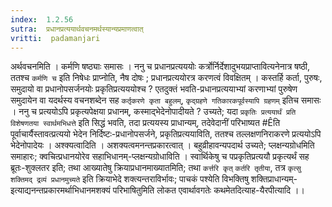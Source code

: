```yaml
---
index:  1.2.56
sutra:  प्रधानप्रत्ययार्थवचनमर्थस्यान्यप्रमाणत्वात्
vritti:  padamanjari
---
```


अर्थवचनमिति । कर्मणि षष्ठ्याः समासः । ननु च प्रधानप्रत्यययोः कर्त्रोर्निर्देशादुभयप्राप्तावित्यनेनात्र षष्ठी, ततश्च `कर्मणि च` इति निषेधः प्राप्नोति, नैष दोषः ; प्रधानप्रत्ययोरत्र करणत्वं विवक्षितम् । कस्तर्हि कर्ता, पुरुषः, समुदायो वा प्रधानोपसर्जनयोः प्रकृतिप्रत्यययोश्च ? एतदुक्तं भवति-प्रधानप्रत्ययाभ्यां करणाभ्यां पुरुषेण समुदायेन वा यदर्थस्य वचनशब्देन सह `कर्तृकरणे कृता बहुलम्`, `कृद्ग्रहणे गतिकारकपूर्वस्यापि ग्रहणम्` इतिच समासः । ननु च प्रत्ययोऽपि प्रकृत्यपेक्षया प्रधानम्, कस्माद्भेदेनोपादीयते ? उच्यते; यदा `प्रकृतिः प्रत्ययार्थं प्रति विशेषणतया स्वार्थमभिधत्ते` इति सिद्धं भवति, तदा प्रत्ययस्य प्राधान्यम्, तदेवेदानीं परिभाष्यत #Êति पूर्वाचार्यैस्तावत्प्रत्ययो भेदेन निर्दिष्टः-प्रधानोपसर्जने, प्रकृतिप्रत्ययाविति, ततश्च तल्लक्षणनिराकरणे प्रत्ययोऽपि भेदेनोपादेयः । अश्क्यत्वादिति । अशक्यत्वमनन्तप्रकारत्वात् । बहुव्रीहावन्यपदार्थ उच्यते; प्लक्षन्यग्रोधमिति समाहारः; क्वचित्प्रधानयोरेव सहाभिधानम्-प्लक्षन्यग्रोधाविति । स्वार्थिकेषु च पप्रकृतिप्रत्ययौ प्रकृत्यर्थं सह ब्रूतः-शुक्लतर इति; तथा आख्यातेषु क्रियाप्रधानमाख्यातमिति; तथा `कर्त्तरि कृत्` `कर्तरि तृतीया`, तत्र `कृत्सु शक्तिमद् द्रव्यं प्रधानमुच्यते` इति क्रियाभेदे शक्त्यन्तराविर्भावः; पाचकं पश्येति विभक्तिषु शक्तिप्राधान्यम्-इत्याद्यनन्तप्रकारमर्थाभिधानमशक्यं परिभाषितुमिति लोकत एवार्थावगतेः कथमेतदित्याह-यैरपीत्यादि ।।

